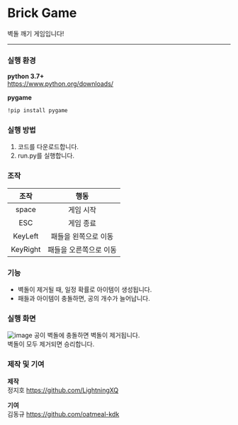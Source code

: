 # Brick Game

벽돌 깨기 게임입니다!

---

### 실행 환경
**python 3.7+**  
https://www.python.org/downloads/

**pygame**
```bash
!pip install pygame
```

### 실행 방법

1. 코드를 다운로드합니다.
2. run.py를 실행합니다.

### 조작

| 조작 | 행동 |
|:----------:|:----------:|
| space | 게임 시작 |
| ESC | 게임 종료 |
| KeyLeft | 패들을 왼쪽으로 이동 |
| KeyRight | 패들을 오른쪽으로 이동 |

### 기능

- 벽돌이 제거될 때, 일정 확률로 아이템이 생성됩니다.
- 패들과 아이템이 충돌하면, 공의 개수가 늘어납니다.

### 실행 화면

![image](https://github.com/user-attachments/assets/6ba6e423-2b0a-49d2-ba08-a351dfd87583)
공이 벽돌에 충돌하면 벽돌이 제거됩니다.  
벽돌이 모두 제거되면 승리합니다.

### 제작 및 기여
**제작**  
정지호 https://github.com/LightningXQ

**기여**  
김동규 https://github.com/oatmeal-kdk
